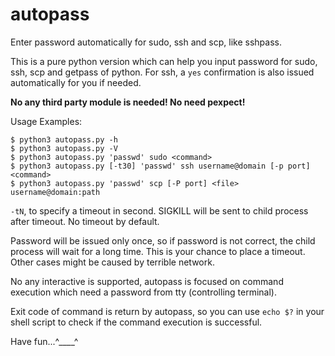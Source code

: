 # autopass

Enter password automatically for sudo, ssh and scp, like sshpass.

This is a pure python version which can help you input password for sudo,
ssh, scp and getpass of python. For ssh, a `yes` confirmation is also
issued automatically for you if needed.

**No any third party module is needed! No need pexpect!**

Usage Examples:

``` shell
$ python3 autopass.py -h
$ python3 autopass.py -V
$ python3 autopass.py 'passwd' sudo <command>
$ python3 autopass.py [-t30] 'passwd' ssh username@domain [-p port] <command>
$ python3 autopass.py 'passwd' scp [-P port] <file> username@domain:path
```

`-tN`, to specify a timeout in second. SIGKILL will be sent to child process
after timeout. No timeout by default.

Password will be issued only once, so if password is not correct,
the child process will wait for a long time. This is your chance to
place a timeout. Other cases might be caused by terrible network.

No any interactive is supported, autopass is focused on command execution
which need a password from tty (controlling terminal).

Exit code of command is return by autopass, so you can use `echo $?` in
your shell script to check if the command execution is successful.

Have fun...^____^
